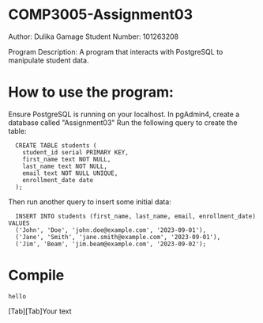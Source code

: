 # COMP3005-Assignment03

Author: Dulika Gamage
Student Number: 101263208

Program Description: A program that interacts with PostgreSQL to manipulate student data.

# How to use the program:
  Ensure PostgreSQL is running on your localhost. 
  In pgAdmin4, create a database called "Assignment03"
  Run the following query to create the table:
  
      CREATE TABLE students (
        student_id serial PRIMARY KEY,
        first_name text NOT NULL,
        last_name text NOT NULL,
        email text NOT NULL UNIQUE,
        enrollment_date date
      );
  
  Then run another query to insert some initial data:
  
      INSERT INTO students (first_name, last_name, email, enrollment_date) VALUES
      ('John', 'Doe', 'john.doe@example.com', '2023-09-01'),
      ('Jane', 'Smith', 'jane.smith@example.com', '2023-09-01'),
      ('Jim', 'Beam', 'jim.beam@example.com', '2023-09-02');

# Compile    
    hello
[Tab][Tab]Your text

